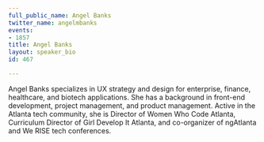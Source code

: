 ```yaml
---
full_public_name: Angel Banks
twitter_name: angelmbanks
events:
- 1857
title: Angel Banks
layout: speaker_bio
id: 467

---
```

Angel Banks specializes in UX strategy and design for enterprise, finance, healthcare, and biotech applications. She has a background in front-end development, project management, and product management. Active in the Atlanta tech community, she is Director of Women Who Code Atlanta, Curriculum Director of Girl Develop It Atlanta, and co-organizer of ngAtlanta and We RISE tech conferences. 